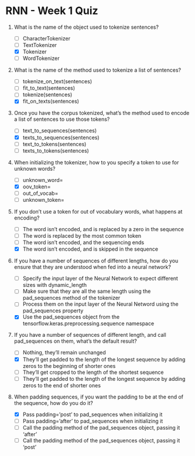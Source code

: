 # RNN - Week 1 Quiz

1. What is the name of the object used to tokenize sentences?

   - [ ] CharacterTokenizer
   - [ ] TextTokenizer
   - [X] Tokenizer
   - [ ] WordTokenizer

2. What is the name of the method used to tokenize a list of sentences?

   - [ ] tokenize_on_text(sentences)
   - [ ] fit_to_text(sentences)
   - [ ] tokenize(sentences)
   - [X] fit_on_texts(sentences)

3. Once you have the corpus tokenized, what’s the method used to encode a list of sentences to use those tokens?

   - [ ] text_to_sequences(sentences)
   - [X] texts_to_sequences(sentences)
   - [ ] text_to_tokens(sentences)
   - [ ] texts_to_tokens(sentences)

4. When initializing the tokenizer, how to you specify a token to use for unknown words?

   - [ ] unknown_word=<Token>
   - [X] oov_token=<Token>
   - [ ] out_of_vocab=<Token>
   - [ ] unknown_token=<Token>

5. If you don’t use a token for out of vocabulary words, what happens at encoding?

   - [ ] The word isn’t encoded, and is replaced by a zero in the sequence
   - [ ] The word is replaced by the most common token
   - [ ] The word isn’t encoded, and the sequencing ends
   - [X] The word isn’t encoded, and is skipped in the sequence

6. If you have a number of sequences of different lengths, how do you ensure that they are understood when fed into a neural network?

   - [ ] Specify the input layer of the Neural Network to expect different sizes with dynamic_length
   - [ ] Make sure that they are all the same length using the pad_sequences method of the tokenizer
   - [ ] Process them on the input layer of the Neural Netword using the pad_sequences property
   - [X] Use the pad_sequences object from the tensorflow.keras.preprocessing.sequence namespace

7. If you have a number of sequences of different length, and call pad_sequences on them, what’s the default result?

   - [ ] Nothing, they’ll remain unchanged
   - [X] They’ll get padded to the length of the longest sequence by adding zeros to the beginning of shorter ones
   - [ ] They’ll get cropped to the length of the shortest sequence
   - [ ] They’ll get padded to the length of the longest sequence by adding zeros to the end of shorter ones

8. When padding sequences, if you want the padding to be at the end of the sequence, how do you do it?

   - [X] Pass padding=’post’ to pad_sequences when initializing it
   - [ ] Pass padding=’after’ to pad_sequences when initializing it
   - [ ] Call the padding method of the pad_sequences object, passing it ‘after’
   - [ ] Call the padding method of the pad_sequences object, passing it ‘post’
